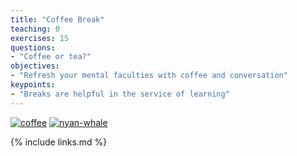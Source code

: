 ```yaml
---
title: "Coffee Break"
teaching: 0
exercises: 15
questions:
- "Coffee or tea?"
objectives:
- "Refresh your mental faculties with coffee and conversation"
keypoints:
- "Breaks are helpful in the service of learning"
---
```


[![coffee](https://i.giphy.com/media/2jd7CRuYayGpW/giphy.webp)]()
[![nyan-whale](https://raw.githubusercontent.com/matthewfeickert/talk-IML-workshop-2019/master/figures/Docker_nyan_whale.gif)](https://github.com/matthewfeickert/talk-IML-workshop-2019/blob/master/figures/Docker_nyan_whale.gif)

{% include links.md %}
